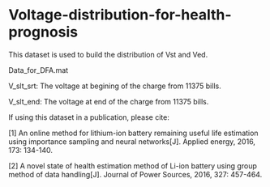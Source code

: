 # Voltage-distribution-for-health-prognosis

This dataset is used to build the distribution of Vst and Ved.

Data_for_DFA.mat

V_slt_srt: The voltage at begining of the charge from 11375 bills.

V_slt_end: The voltage at end of the charge from 11375 bills.

If using this dataset in a publication, please cite: 

[1] An online method for lithium-ion battery remaining useful life estimation using importance sampling and neural networks[J]. Applied energy, 2016, 173: 134-140.

[2] A novel state of health estimation method of Li-ion battery using group method of data handling[J]. Journal of Power Sources, 2016, 327: 457-464.
